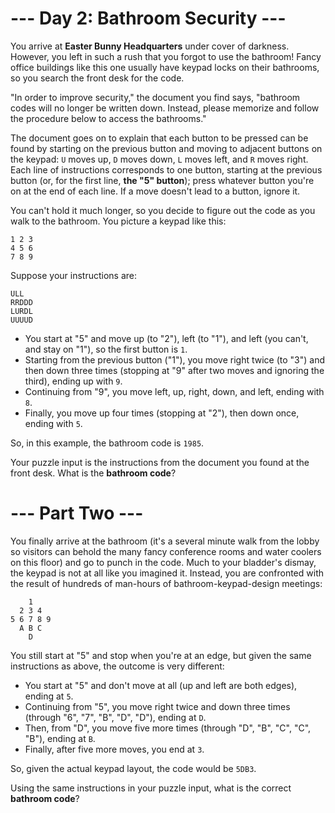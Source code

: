 # --- Day 2: Bathroom Security ---
You arrive at __Easter Bunny Headquarters__ under cover of darkness. However, you left in such a rush that you forgot to
use the bathroom! Fancy office buildings like this one usually have keypad locks on their bathrooms, so you search the
front desk for the code.

"In order to improve security," the document you find says, "bathroom codes will no longer be written down.  Instead,
please memorize and follow the procedure below to access the bathrooms."

The document goes on to explain that each button to be pressed can be found by starting on the previous button and
moving to adjacent buttons on the keypad: ```U``` moves up, ```D``` moves down, ```L``` moves left, and ```R``` moves
right. Each line of instructions corresponds to one button, starting at the previous button (or, for the first line,
__the "5" button__); press whatever button you're on at the end of each line. If a move doesn't lead to a button, ignore
it.

You can't hold it much longer, so you decide to figure out the code as you walk to the bathroom. You picture a keypad
like this:

```
1 2 3
4 5 6
7 8 9
```
Suppose your instructions are:

```
ULL
RRDDD
LURDL
UUUUD
```
- You start at "5" and move up (to "2"), left (to "1"), and left (you can't, and stay on "1"), so the first button is
```1```.
- Starting from the previous button ("1"), you move right twice (to "3") and then down three times (stopping at "9"
after two moves and ignoring the third), ending up with ```9```.
- Continuing from "9", you move left, up, right, down, and left, ending with ```8```.
- Finally, you move up four times (stopping at "2"), then down once, ending with ```5```.

So, in this example, the bathroom code is ```1985```.

Your puzzle input is the instructions from the document you found at the front desk. What is the __bathroom code__?

# --- Part Two ---
You finally arrive at the bathroom (it's a several minute walk from the lobby so visitors can behold the many fancy
conference rooms and water coolers on this floor) and go to punch in the code.  Much to your bladder's dismay, the
keypad is not at all like you imagined it.  Instead, you are confronted with the result of hundreds of man-hours of
bathroom-keypad-design meetings:

```
    1
  2 3 4
5 6 7 8 9
  A B C
    D
```
You still start at "5" and stop when you're at an edge, but given the same instructions as above, the outcome is very
different:

- You start at "5" and don't move at all (up and left are both edges), ending at ```5```.
- Continuing from "5", you move right twice and down three times (through "6", "7", "B", "D", "D"), ending at ```D```.
- Then, from "D", you move five more times (through "D", "B", "C", "C", "B"), ending at ```B```.
- Finally, after five more moves, you end at ```3```.

So, given the actual keypad layout, the code would be ```5DB3```.

Using the same instructions in your puzzle input, what is the correct __bathroom code__?
